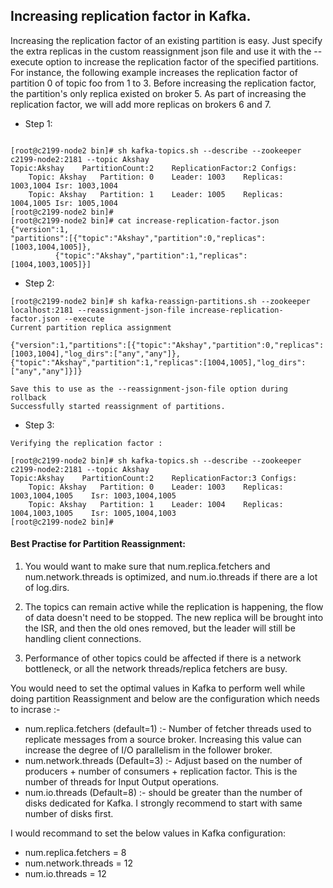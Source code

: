 ## Increasing replication factor in Kafka.

  Increasing the replication factor of an existing partition is easy. Just specify the extra replicas in the custom reassignment json file and use it with the --execute option to increase the replication factor of the specified partitions.
For instance, the following example increases the replication factor of partition 0 of topic foo from 1 to 3. Before increasing the replication factor, the partition's only replica existed on broker 5. As part of increasing the replication factor, we will add more replicas on brokers 6 and 7.

* Step 1: 

```The first step is to hand craft the custom reassignment plan in a json file.

[root@c2199-node2 bin]# sh kafka-topics.sh --describe --zookeeper c2199-node2:2181 --topic Akshay
Topic:Akshay	PartitionCount:2	ReplicationFactor:2	Configs:
	Topic: Akshay	Partition: 0	Leader: 1003	Replicas: 1003,1004	Isr: 1003,1004
	Topic: Akshay	Partition: 1	Leader: 1005	Replicas: 1004,1005	Isr: 1005,1004
[root@c2199-node2 bin]#
[root@c2199-node2 bin]# cat increase-replication-factor.json 
{"version":1,
"partitions":[{"topic":"Akshay","partition":0,"replicas":[1003,1004,1005]},
	      {"topic":"Akshay","partition":1,"replicas":[1004,1003,1005]}]
```

* Step 2: 

```
[root@c2199-node2 bin]# sh kafka-reassign-partitions.sh --zookeeper localhost:2181 --reassignment-json-file increase-replication-factor.json --execute
Current partition replica assignment

{"version":1,"partitions":[{"topic":"Akshay","partition":0,"replicas":[1003,1004],"log_dirs":["any","any"]},{"topic":"Akshay","partition":1,"replicas":[1004,1005],"log_dirs":["any","any"]}]}

Save this to use as the --reassignment-json-file option during rollback
Successfully started reassignment of partitions.
```

* Step 3: 
```
Verifying the replication factor :

[root@c2199-node2 bin]# sh kafka-topics.sh --describe --zookeeper c2199-node2:2181 --topic Akshay
Topic:Akshay	PartitionCount:2	ReplicationFactor:3	Configs:
	Topic: Akshay	Partition: 0	Leader: 1003	Replicas: 1003,1004,1005	Isr: 1003,1004,1005
	Topic: Akshay	Partition: 1	Leader: 1004	Replicas: 1004,1003,1005	Isr: 1005,1004,1003
[root@c2199-node2 bin]#
```


#### Best Practise for Partition Reassignment:

1. You would want to make sure that num.replica.fetchers and num.network.threads is optimized, and num.io.threads if there are a lot of log.dirs.

2. The topics can remain active while the replication is happening, the flow of data doesn't need to be stopped. The new replica will be brought into the ISR, and then the old ones removed, but the leader will still be handling client connections.

3. Performance of other topics could be affected if there is a network bottleneck, or all the network threads/replica fetchers  are busy.

You would need to set the optimal values in Kafka to perform well while doing partition Reassignment and below are the configuration which needs to incrase :-

* num.replica.fetchers (default=1) :- Number of fetcher threads used to replicate messages from a source broker. Increasing this value can increase the degree of I/O parallelism in the follower broker.
* num.network.threads (Default=3) :- Adjust based on the number of producers + number of consumers + replication factor. This is the number of threads for Input Output operations.
* num.io.threads (Default=8) :- should be greater than the number of disks dedicated for Kafka. I strongly recommend to start with same number of disks first.

I would recommand to set the below values in Kafka configuration:

* num.replica.fetchers = 8
* num.network.threads = 12
* num.io.threads = 12 
